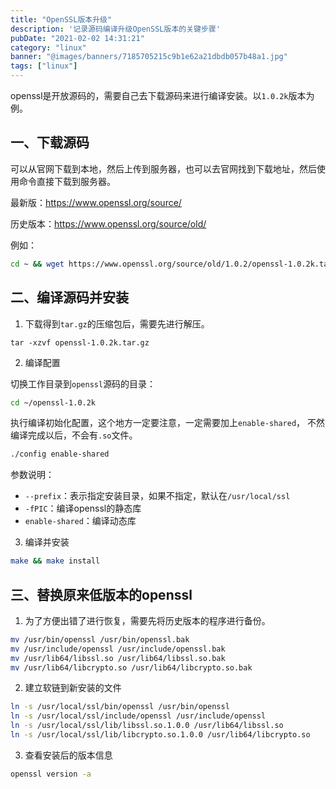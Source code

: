 ```yaml
---
title: "OpenSSL版本升级"
description: '记录源码编译升级OpenSSL版本的关键步骤'
pubDate: "2021-02-02 14:31:21"
category: "linux"
banner: "@images/banners/7185705215c9b1e62a21dbdb057b48a1.jpg"
tags: ["linux"]
---
```


openssl是开放源码的，需要自己去下载源码来进行编译安装。以`1.0.2k`版本为例。

## 一、下载源码

可以从官网下载到本地，然后上传到服务器，也可以去官网找到下载地址，然后使用命令直接下载到服务器。

最新版：<https://www.openssl.org/source/>

历史版本：<https://www.openssl.org/source/old/>

例如：

```sh
cd ~ && wget https://www.openssl.org/source/old/1.0.2/openssl-1.0.2k.tar.gz
```

## 二、编译源码并安装

1. 下载得到`tar.gz`的压缩包后，需要先进行解压。

```
tar -xzvf openssl-1.0.2k.tar.gz
```

2. 编译配置

切换工作目录到`openssl`源码的目录：

```sh
cd ~/openssl-1.0.2k
```

执行编译初始化配置，这个地方一定要注意，一定需要加上`enable-shared`， 不然编译完成以后，不会有`.so`文件。

```sh
./config enable-shared
```

参数说明：

- `--prefix`：表示指定安装目录，如果不指定，默认在`/usr/local/ssl`
- `-fPIC`：编译openssl的静态库
- `enable-shared`：编译动态库

3. 编译并安装

```sh
make && make install
```

## 三、替换原来低版本的openssl

1. 为了方便出错了进行恢复，需要先将历史版本的程序进行备份。

```sh
mv /usr/bin/openssl /usr/bin/openssl.bak
mv /usr/include/openssl /usr/include/openssl.bak
mv /usr/lib64/libssl.so /usr/lib64/libssl.so.bak
mv /usr/lib64/libcrypto.so /usr/lib64/libcrypto.so.bak
```

2. 建立软链到新安装的文件

```sh
ln -s /usr/local/ssl/bin/openssl /usr/bin/openssl
ln -s /usr/local/ssl/include/openssl /usr/include/openssl
ln -s /usr/local/ssl/lib/libssl.so.1.0.0 /usr/lib64/libssl.so
ln -s /usr/local/ssl/lib/libcrypto.so.1.0.0 /usr/lib64/libcrypto.so
```

3. 查看安装后的版本信息

```sh
openssl version -a
```